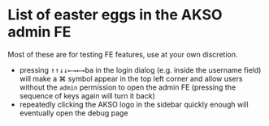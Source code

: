 # List of easter eggs in the AKSO admin FE
Most of these are for testing FE features, use at your own discretion.

- pressing <kbd>↑</kbd><kbd>↑</kbd><kbd>↓</kbd><kbd>↓</kbd><kbd>←</kbd><kbd>→</kbd><kbd>←</kbd><kbd>→</kbd><kbd>b</kbd><kbd>a</kbd> in the login dialog (e.g. inside the username field) will make a ⌘ symbol appear in the top left corner and allow users without the `admin` permission to open the admin FE (pressing the sequence of keys again will turn it back)
- repeatedly clicking the AKSO logo in the sidebar quickly enough will eventually open the debug page
